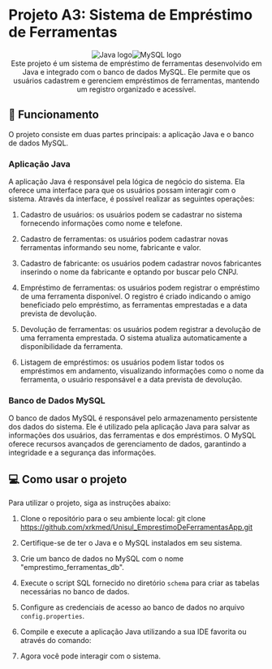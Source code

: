 # Projeto A3: Sistema de Empréstimo de Ferramentas
<center>
  <img src="https://cdn.iconscout.com/icon/free/png-256/java-60-1174953.png"  alt="Java logo"><img src="https://cdn.iconscout.com/icon/free/png-256/free-mysql-21-1174941.png?f=webp&w=256" alt="MySQL logo">
<br>
Este projeto é um sistema de empréstimo de ferramentas desenvolvido em Java e integrado com o banco de dados MySQL. Ele permite que os usuários cadastrem e gerenciem empréstimos de ferramentas, mantendo um registro organizado e acessível.</center>

## 🚀 Funcionamento

O projeto consiste em duas partes principais: a aplicação Java e o banco de dados MySQL.

### Aplicação Java

A aplicação Java é responsável pela lógica de negócio do sistema. Ela oferece uma interface para que os usuários possam interagir com o sistema. Através da interface, é possível realizar as seguintes operações:

1. Cadastro de usuários: os usuários podem se cadastrar no sistema fornecendo informações como nome e telefone.

2. Cadastro de ferramentas: os usuários podem cadastrar novas ferramentas informando seu nome, fabricante e valor.

3. Cadastro de fabricante: os usuários podem cadastrar novos fabricantes inserindo o nome da fabricante e optando por buscar pelo CNPJ.

4. Empréstimo de ferramentas: os usuários podem registrar o empréstimo de uma ferramenta disponível. O registro é criado indicando o amigo beneficiado pelo empréstimo, as ferramentas emprestadas e a data prevista de devolução.

5. Devolução de ferramentas: os usuários podem registrar a devolução de uma ferramenta emprestada. O sistema atualiza automaticamente a disponibilidade da ferramenta.

6. Listagem de empréstimos: os usuários podem listar todos os empréstimos em andamento, visualizando informações como o nome da ferramenta, o usuário responsável e a data prevista de devolução.

### Banco de Dados MySQL

O banco de dados MySQL é responsável pelo armazenamento persistente dos dados do sistema. Ele é utilizado pela aplicação Java para salvar as informações dos usuários, das ferramentas e dos empréstimos. O MySQL oferece recursos avançados de gerenciamento de dados, garantindo a integridade e a segurança das informações.

## 💻 Como usar o projeto

Para utilizar o projeto, siga as instruções abaixo:

1. Clone o repositório para o seu ambiente local:
git clone https://github.com/xrkmed/Unisul_EmprestimoDeFerramentasApp.git

2. Certifique-se de ter o Java e o MySQL instalados em seu sistema.

3. Crie um banco de dados no MySQL com o nome "emprestimo_ferramentas_db".

4. Execute o script SQL fornecido no diretório `schema` para criar as tabelas necessárias no banco de dados.

5. Configure as credenciais de acesso ao banco de dados no arquivo `config.properties`.

6. Compile e execute a aplicação Java utilizando a sua IDE favorita ou através do comando:

7. Agora você pode interagir com o sistema.


